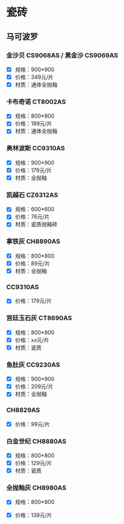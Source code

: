 # 瓷砖

## 马可波罗

### 金沙贝 CS9068AS / 黑金沙 CS9069AS
- [x] 规格：900*900
- [x] 价格：349元/片
- [x] 材质：通体全抛釉

### 卡布奇诺 CT8002AS
- [x] 规格：800*800
- [x] 价格：189元/片
- [x] 材质：通体全抛釉

### 奥林波斯 CC9310AS
- [x] 规格：900*900
- [x] 价格：179元/片
- [x] 材质：全抛釉

### 凯越石 CZ6312AS
- [x] 规格：600*600
- [x] 价格：76元/片
- [x] 材质：瓷质抛釉砖

### 拿铁灰 CH8890AS
- [x] 规格：800*800
- [x] 价格：89元/片
- [x] 材质：全抛釉

### CC9310AS
- [x] 价格：179元/片

### 宫廷玉石灰 CT8690AS
- [x] 规格：800*800
- [x] 价格：xx元/片
- [x] 材质：瓷质

### 鱼肚灰 CC9230AS
- [x] 规格：900*900
- [x] 价格：209元/片
- [x] 材质：全抛釉

### CH8829AS
- [x] 价格：99元/片

### 白金世纪 CH8880AS
- [x] 规格：800*800
- [x] 价格：129元/片
- [x] 材质：瓷质

### 全抛釉灰 CH8980AS
- [x] 规格：800*800
- [x] 价格：139元/片

